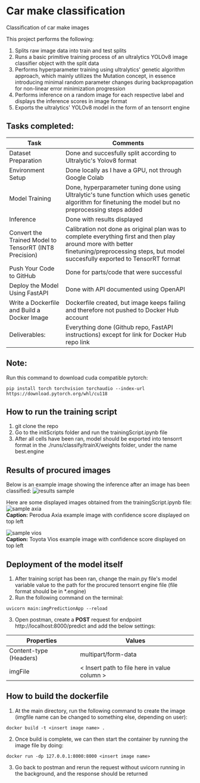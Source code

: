 # Car make classification
Classification of car make images

This project performs the following:
1. Splits raw image data into train and test splits
2. Runs a basic primitive training process of an ultralytics YOLOv8 image classifier object with the split data
3. Performs hyperparameter training using ultralytics' genetic algorithm approach, which mainly utilizes the Mutation concept, in essence introducing minimal random parameter changes during backpropagation for non-linear error minimization progression
4. Performs inference on a random image for each respective label and displays the inference scores in image format
5. Exports the ultralytics' YOLOv8 model in the form of an tensorrt engine

## Tasks completed:
| Task | Comments |
| ---------- | ---------- |
| Dataset Preparation | Done and succesfully split according to Ultralytic's Yolov8 format |
| Environment Setup | Done locally as I have a GPU, not through Google Colab |
| Model Training | Done, hyperparameter tuning done using Ultralytic's tune function which uses genetic algorithm for finetuning the model but no preprocessing steps added |
| Inference | Done with results displayed |
| Convert the Trained Model to TensorRT (INT8 Precision) | Calibration not done as original plan was to complete everything first and then play around more with better finetuning/preprocessing steps, but model succesfully exported to TensorRT format |
| Push Your Code to GitHub | Done for parts/code that were successful |
| Deploy the Model Using FastAPI | Done with API documented using OpenAPI |
| Write a Dockerfile and Build a Docker Image | Dockerfile created, but image keeps failing and therefore not pushed to Docker Hub account |
| Deliverables: | Everything done (Github repo, FastAPI instructions) except for link for Docker Hub repo link |


## Note:
Run this command to download cuda compatible pytorch:
~~~
pip install torch torchvision torchaudio --index-url https://download.pytorch.org/whl/cu118
~~~

## How to run the training script
1. git clone the repo
2. Go to the initScripts folder and run the trainingScript.ipynb file
3. After all cells have been ran, model should be exported into tensorrt format in the ./runs/classify/trainX/weights folder, under the name best.engine

## Results of procured images
Below is an example image showing the inference after an image has been classified:
![results sample](https://github.com/user-attachments/assets/098b75d3-c1f5-474b-a226-eab94e388201)

Here are some displayed images obtained from the trainingScript.ipynb file:
![sample axia](https://github.com/user-attachments/assets/bfab8335-58c2-43b7-a0e8-60612d1eb281)  
**Caption:** Perodua Axia example image with confidence score displayed on top left

![sample vios](https://github.com/user-attachments/assets/0e003d56-b0aa-4867-b9e9-6d14ff5be8a7)  
**Caption:** Toyota Vios example image with confidence score displayed on top left

## Deployment of the model itself
1. After training script has been ran, change the main.py file's model variable value to the path for the procured tensorrt engine file (file format should be in *.engine)
2. Run the following command on the terminal:
~~~
uvicorn main:imgPredictionApp --reload
~~~
3. Open postman, create a **POST** request for endpoint http://localhost:8000/predict and add the below settings:

| Properties | Values |
| ---------- | ---------- |
| Content-type (Headers) | multipart/form-data |
| imgFile | < Insert path to file here in value column > |

## How to build the dockerfile
1. At the main directory, run the following command to create the image (imgfile name can be changed to something else, depending on user):
~~~
docker build -t <insert image name> .
~~~
2. Once build is complete, we can then start the container by running the image file by doing:
~~~
docker run -dp 127.0.0.1:8000:8000 <insert image name>
~~~
3. Go back to postman and rerun the request without uvicorn running in the background, and the response should be returned




